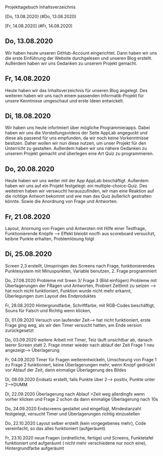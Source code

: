 Projekttagebuch
Inhaltsverzeichnis

[Do, 13.08.2020] (#Do, 13.08.2020)

[Fr, 14.08.2020] (#Fr, 14.08.2020)


## Do, 13.08.2020
Wir haben heute unseren GitHub-Account eingerichtet. Dann haben wir uns die erste Einführung der Website durchgelesen und unseren Blog erstellt. Außerdem haben wir uns Gedanken zu unserem Projekt gemacht. 

## Fr, 14.08.2020
Heute haben wir das Inhaltsverzeichnis für unseren Blog angelegt. Des weiteren haben wir uns nach einem passenden Informatik-Projekt für unsere Kenntnisse umgeschaut und erste Ideen entwickelt.  

## Di, 18.08.2020
Wir haben uns heute infortmiert über mögliche Programmierapps. Dabei haben wir uns die Vorstellungsvideos der Seite AppLab angeguckt und diese als passend für uns empfunden, da wir noch keine Vorkenntnisse besitzen. Daher wollen wir nun diese nutzen, um unser Projekt für den Unterricht zu gestalten. Außerdem haben wir uns nähere Gedanken zu unserem Projekt gemacht und überlegen eine Art Quiz zu programmieren. 

## Do, 20.08.2020
Heute haben wir uns weiter mit der App AppLab beschäftigt. Außerdem haben wir uns auf ein Projekt festgelegt: ein multiple-choice-Quiz. Des weitetren haben wir verswucht herauszufinden, wir man eine Reaktion auf die richtige Antwort bekommt und wie man das Quiz äußerlich gestralten könnte. Sowie die Anordnung von Frage und Antworten.  

## Fr, 21.08.2020
Layout, Anornung von Fragen und Antwroten mit Hilfe einer Testfrage, Funktionierende Knöpfe --> Effekt bleiobt nocfh aus
scoreboard versuchzt, keibne Punkte erhalten, Problemlösung folgt

## Di, 25.08.2020
Screen 2,3 erstellt, Umspringen des Screens nach Frage, funktionierendes Punktesystem mit Minuspunkten, Variable benutzen, 2. Frage programmiert

Do, 27.08.2020
Probleme mit Sreen 3/ Frage 3 (Bild einfügen) Probleme mit Überlagerungen der FRagen und Antworten, Probiert Zeitlimit zu setzen --> hat noch nicht funktioniert, Funktion wurde nicht mehr erkannt, Überlegungen zum Layout des Endproduktes

Fr, 28.08.2020
Hintergrundfarbe, Schriftfarbe, mit RGB-Codes beschäftigt, Souns für Falsch und Richtig wenn klicken, 

Di, 01.09.2020
Versuch von laufender Zeit--> hat nicht funktioniert, erste Frage ging weg, als wir den Timer versucht hatten, am Ende version zurückgesetzt

Do, 03.09.2020
weitere Arbeit mit Timer, Teiz läuft unsichtbar ab, danach leerer Screen statt 2. Frage immer wieder nach ablauf der Zeit Frage 1 neu angezeigt--> Überlagerung

Fr, 04.09.2020
Timer für Fragen weiterentwickeln, Umschwung von Frage 1 zu Frage 2 funktioniert, keine Überlagerungen mehr, wenn Knopf gedrückt vor Ablauf der Zeit, dann einmalige Überlagerung des Bildes

Di, 08.09.2020
Endsatz erstellt, falls Punkte über 2--> positiv, Punkte unter 2-->DUMM

Di, 22.09.2020
Überlagerung nach Ablauf >Zeit weg allerdingfs wenn vorher klicken und Frage 2 schon da dann einmalige Überlagerung nach 10s

Do, 24.09.2020
Endscreens gestaltet und eingefügt, Mindestanzahl festgelegt, versucht Timer und Überlagerungen richtig einzustellen

Do, 22.10.2020
Layout selber erstellt (kein vorgegebenes mehr), Code vereinfacht, so das alles funktioniert (aufgeräumt)

Fr, 23.10.2020
neue Fragen (ordnetliche, fertige) und Screens, Funktetafel funktioniert und aufgeräumt ( nicht mehr verschiedene nur noch eine), Hintergrundfarbe aufgeräumt
